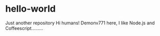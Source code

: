 # hello-world 
Just another  repository
Hi humans!
Demonv771 here, I like Node.js and Coffeescript.........
